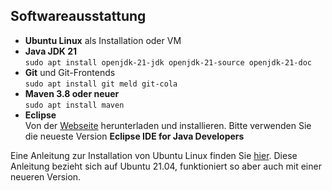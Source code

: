 ## Softwareausstattung

  * **Ubuntu Linux** als Installation oder VM
  * **Java JDK 21**<br>`sudo apt install openjdk-21-jdk openjdk-21-source openjdk-21-doc`
  * **Git** und Git-Frontends<br>`sudo apt install git meld git-cola`
  * **Maven 3.8 oder neuer**<br>`sudo apt install maven`
  * **Eclipse**<br>Von der [Webseite](https://www.eclipse.org/downloads/) herunterladen und installieren. Bitte verwenden Sie die neueste Version **Eclipse IDE for Java Developers**

Eine Anleitung zur Installation von Ubuntu Linux finden Sie [hier](https://github.com/informatik-mannheim/linux-hsma/blob/master/doc/readme.md). Diese Anleitung bezieht sich auf Ubuntu 21.04, funktioniert so aber auch mit einer neueren Version.

